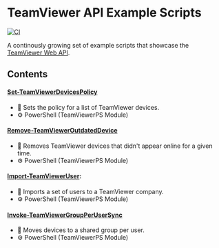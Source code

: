 # TeamViewer API Example Scripts

[![CI](https://github.com/teamviewer/api-example-scripts/actions/workflows/ci.yml/badge.svg)](https://github.com/teamviewer/api-example-scripts/actions/workflows/ci.yml)

A continously growing set of example scripts that showcase the
[TeamViewer Web API](https://www.teamviewer.com/en/for-developers/teamviewer-api/).

## Contents

#### [Set-TeamViewerDevicesPolicy](./Set-TeamViewerDevicesPolicy)

* 📜 Sets the policy for a list of TeamViewer devices.
* ⚙️ PowerShell (TeamViewerPS Module)

#### [Remove-TeamViewerOutdatedDevice](./Remove-TeamViewerOutdatedDevice)

* 📜 Removes TeamViewer devices that didn't appear online for a given time.
* ⚙️ PowerShell (TeamViewerPS Module)

#### [Import-TeamViewerUser](./Import-TeamViewerUser):

* 📜 Imports a set of users to a TeamViewer company.
* ⚙️ PowerShell (TeamViewerPS Module)

#### [Invoke-TeamViewerGroupPerUserSync](./Invoke-TeamViewerGroupPerUserSync)

* 📜 Moves devices to a shared group per user.
* ⚙️ PowerShell (TeamViewerPS Module)
